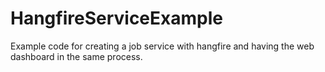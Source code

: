 # HangfireServiceExample

Example code for creating a job service with hangfire and having the web dashboard in the same process.
